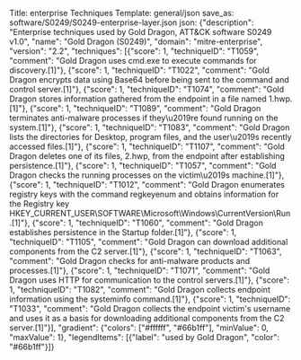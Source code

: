 Title: enterprise Techniques
Template: general/json
save_as: software/S0249/S0249-enterprise-layer.json
json: {"description": "Enterprise techniques used by Gold Dragon, ATT&CK software S0249 v1.0", "name": "Gold Dragon (S0249)", "domain": "mitre-enterprise", "version": "2.2", "techniques": [{"score": 1, "techniqueID": "T1059", "comment": "Gold Dragon uses cmd.exe to execute commands for discovery.[1]"}, {"score": 1, "techniqueID": "T1022", "comment": "Gold Dragon encrypts data using Base64 before being sent to the command and control server.[1]"}, {"score": 1, "techniqueID": "T1074", "comment": "Gold Dragon stores information gathered from the endpoint in a file named 1.hwp.[1]"}, {"score": 1, "techniqueID": "T1089", "comment": "Gold Dragon terminates anti-malware processes if they\u2019re found running on the system.[1]"}, {"score": 1, "techniqueID": "T1083", "comment": "Gold Dragon lists the directories for Desktop, program files, and the user\u2019s recently accessed files.[1]"}, {"score": 1, "techniqueID": "T1107", "comment": "Gold Dragon deletes one of its files, 2.hwp, from the endpoint after establishing persistence.[1]"}, {"score": 1, "techniqueID": "T1057", "comment": "Gold Dragon checks the running processes on the victim\u2019s machine.[1]"}, {"score": 1, "techniqueID": "T1012", "comment": "Gold Dragon enumerates registry keys with the command regkeyenum and obtains information for the Registry key HKEY_CURRENT_USER\\SOFTWARE\\Microsoft\\Windows\\CurrentVersion\\Run.[1]"}, {"score": 1, "techniqueID": "T1060", "comment": "Gold Dragon establishes persistence in the Startup folder.[1]"}, {"score": 1, "techniqueID": "T1105", "comment": "Gold Dragon can download additional components from the C2 server.[1]"}, {"score": 1, "techniqueID": "T1063", "comment": "Gold Dragon checks for anti-malware products and processes.[1]"}, {"score": 1, "techniqueID": "T1071", "comment": "Gold Dragon uses HTTP for communication to the control servers.[1]"}, {"score": 1, "techniqueID": "T1082", "comment": "Gold Dragon collects endpoint information using the systeminfo command.[1]"}, {"score": 1, "techniqueID": "T1033", "comment": "Gold Dragon collects the endpoint victim's username and uses it as a basis for downloading additional components from the C2 server.[1]"}], "gradient": {"colors": ["#ffffff", "#66b1ff"], "minValue": 0, "maxValue": 1}, "legendItems": [{"label": "used by Gold Dragon", "color": "#66b1ff"}]}